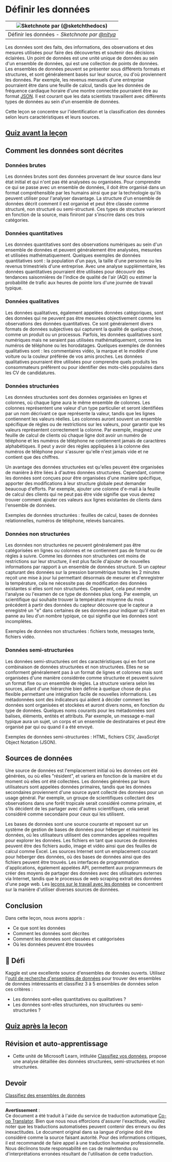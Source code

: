 <!--
CO_OP_TRANSLATOR_METADATA:
{
  "original_hash": "1228edf3572afca7d7cdcd938b6b4984",
  "translation_date": "2025-09-04T13:06:22+00:00",
  "source_file": "1-Introduction/03-defining-data/README.md",
  "language_code": "fr"
}
-->
# Définir les données

|![ Sketchnote par [(@sketchthedocs)](https://sketchthedocs.dev) ](../../sketchnotes/03-DefiningData.png)|
|:---:|
|Définir les données - _Sketchnote par [@nitya](https://twitter.com/nitya)_ |

Les données sont des faits, des informations, des observations et des mesures utilisées pour faire des découvertes et soutenir des décisions éclairées. Un point de données est une unité unique de données au sein d'un ensemble de données, qui est une collection de points de données. Les ensembles de données peuvent se présenter sous différents formats et structures, et sont généralement basés sur leur source, ou d'où proviennent les données. Par exemple, les revenus mensuels d'une entreprise pourraient être dans une feuille de calcul, tandis que les données de fréquence cardiaque horaire d'une montre connectée pourraient être au format [JSON](https://stackoverflow.com/a/383699). Il est courant que les data scientists travaillent avec différents types de données au sein d'un ensemble de données.

Cette leçon se concentre sur l'identification et la classification des données selon leurs caractéristiques et leurs sources.

## [Quiz avant la leçon](https://purple-hill-04aebfb03.1.azurestaticapps.net/quiz/4)
## Comment les données sont décrites

### Données brutes
Les données brutes sont des données provenant de leur source dans leur état initial et qui n'ont pas été analysées ou organisées. Pour comprendre ce qui se passe avec un ensemble de données, il doit être organisé dans un format compréhensible par les humains ainsi que par la technologie qu'ils peuvent utiliser pour l'analyser davantage. La structure d'un ensemble de données décrit comment il est organisé et peut être classée comme structuré, non structuré ou semi-structuré. Ces types de structure varieront en fonction de la source, mais finiront par s'inscrire dans ces trois catégories.

### Données quantitatives
Les données quantitatives sont des observations numériques au sein d'un ensemble de données et peuvent généralement être analysées, mesurées et utilisées mathématiquement. Quelques exemples de données quantitatives sont : la population d'un pays, la taille d'une personne ou les revenus trimestriels d'une entreprise. Avec une analyse supplémentaire, les données quantitatives pourraient être utilisées pour découvrir des tendances saisonnières de l'indice de qualité de l'air (AQI) ou estimer la probabilité de trafic aux heures de pointe lors d'une journée de travail typique.

### Données qualitatives
Les données qualitatives, également appelées données catégoriques, sont des données qui ne peuvent pas être mesurées objectivement comme les observations des données quantitatives. Ce sont généralement divers formats de données subjectives qui capturent la qualité de quelque chose, comme un produit ou un processus. Parfois, les données qualitatives sont numériques mais ne seraient pas utilisées mathématiquement, comme les numéros de téléphone ou les horodatages. Quelques exemples de données qualitatives sont : les commentaires vidéo, la marque et le modèle d'une voiture ou la couleur préférée de vos amis proches. Les données qualitatives pourraient être utilisées pour comprendre quels produits les consommateurs préfèrent ou pour identifier des mots-clés populaires dans les CV de candidatures.

### Données structurées
Les données structurées sont des données organisées en lignes et colonnes, où chaque ligne aura le même ensemble de colonnes. Les colonnes représentent une valeur d'un type particulier et seront identifiées par un nom décrivant ce que représente la valeur, tandis que les lignes contiennent les valeurs réelles. Les colonnes auront souvent un ensemble spécifique de règles ou de restrictions sur les valeurs, pour garantir que les valeurs représentent correctement la colonne. Par exemple, imaginez une feuille de calcul de clients où chaque ligne doit avoir un numéro de téléphone et les numéros de téléphone ne contiennent jamais de caractères alphabétiques. Il peut y avoir des règles appliquées à la colonne des numéros de téléphone pour s'assurer qu'elle n'est jamais vide et ne contient que des chiffres.

Un avantage des données structurées est qu'elles peuvent être organisées de manière à être liées à d'autres données structurées. Cependant, comme les données sont conçues pour être organisées d'une manière spécifique, apporter des modifications à leur structure globale peut demander beaucoup d'efforts. Par exemple, ajouter une colonne d'e-mail à la feuille de calcul des clients qui ne peut pas être vide signifie que vous devrez trouver comment ajouter ces valeurs aux lignes existantes de clients dans l'ensemble de données.

Exemples de données structurées : feuilles de calcul, bases de données relationnelles, numéros de téléphone, relevés bancaires.

### Données non structurées
Les données non structurées ne peuvent généralement pas être catégorisées en lignes ou colonnes et ne contiennent pas de format ou de règles à suivre. Comme les données non structurées ont moins de restrictions sur leur structure, il est plus facile d'ajouter de nouvelles informations par rapport à un ensemble de données structuré. Si un capteur capturant des données sur la pression barométrique toutes les 2 minutes reçoit une mise à jour lui permettant désormais de mesurer et d'enregistrer la température, cela ne nécessite pas de modification des données existantes si elles sont non structurées. Cependant, cela peut rendre l'analyse ou l'examen de ce type de données plus long. Par exemple, un scientifique qui souhaite trouver la température moyenne du mois précédent à partir des données du capteur découvre que le capteur a enregistré un "e" dans certaines de ses données pour indiquer qu'il était en panne au lieu d'un nombre typique, ce qui signifie que les données sont incomplètes.

Exemples de données non structurées : fichiers texte, messages texte, fichiers vidéo.

### Données semi-structurées
Les données semi-structurées ont des caractéristiques qui en font une combinaison de données structurées et non structurées. Elles ne se conforment généralement pas à un format de lignes et colonnes mais sont organisées d'une manière considérée comme structurée et peuvent suivre un format fixe ou un ensemble de règles. La structure variera selon les sources, allant d'une hiérarchie bien définie à quelque chose de plus flexible permettant une intégration facile de nouvelles informations. Les métadonnées sont des indicateurs qui aident à décider comment les données sont organisées et stockées et auront divers noms, en fonction du type de données. Quelques noms courants pour les métadonnées sont balises, éléments, entités et attributs. Par exemple, un message e-mail typique aura un sujet, un corps et un ensemble de destinataires et peut être organisé par qui ou quand il a été envoyé.

Exemples de données semi-structurées : HTML, fichiers CSV, JavaScript Object Notation (JSON).

## Sources de données

Une source de données est l'emplacement initial où les données ont été générées, ou où elles "résident", et variera en fonction de la manière et du moment où elles ont été collectées. Les données générées par leurs utilisateurs sont appelées données primaires, tandis que les données secondaires proviennent d'une source ayant collecté des données pour un usage général. Par exemple, un groupe de scientifiques collectant des observations dans une forêt tropicale serait considéré comme primaire, et s'ils décident de les partager avec d'autres scientifiques, cela serait considéré comme secondaire pour ceux qui les utilisent.

Les bases de données sont une source courante et reposent sur un système de gestion de bases de données pour héberger et maintenir les données, où les utilisateurs utilisent des commandes appelées requêtes pour explorer les données. Les fichiers en tant que sources de données peuvent être des fichiers audio, image et vidéo ainsi que des feuilles de calcul comme Excel. Les sources Internet sont un emplacement courant pour héberger des données, où des bases de données ainsi que des fichiers peuvent être trouvés. Les interfaces de programmation d'applications, également appelées API, permettent aux programmeurs de créer des moyens de partager des données avec des utilisateurs externes via Internet, tandis que le processus de web scraping extrait des données d'une page web. Les [leçons sur le travail avec les données](../../../../../../../../../2-Working-With-Data) se concentrent sur la manière d'utiliser diverses sources de données.

## Conclusion

Dans cette leçon, nous avons appris :

- Ce que sont les données
- Comment les données sont décrites
- Comment les données sont classées et catégorisées
- Où les données peuvent être trouvées

## 🚀 Défi

Kaggle est une excellente source d'ensembles de données ouverts. Utilisez l'[outil de recherche d'ensembles de données](https://www.kaggle.com/datasets) pour trouver des ensembles de données intéressants et classifiez 3 à 5 ensembles de données selon ces critères :

- Les données sont-elles quantitatives ou qualitatives ?
- Les données sont-elles structurées, non structurées ou semi-structurées ?

## [Quiz après la leçon](https://ff-quizzes.netlify.app/en/ds/)

## Révision et auto-apprentissage

- Cette unité de Microsoft Learn, intitulée [Classifiez vos données](https://docs.microsoft.com/en-us/learn/modules/choose-storage-approach-in-azure/2-classify-data), propose une analyse détaillée des données structurées, semi-structurées et non structurées.

## Devoir

[Classifiez des ensembles de données](assignment.md)

---

**Avertissement** :  
Ce document a été traduit à l'aide du service de traduction automatique [Co-op Translator](https://github.com/Azure/co-op-translator). Bien que nous nous efforcions d'assurer l'exactitude, veuillez noter que les traductions automatisées peuvent contenir des erreurs ou des inexactitudes. Le document original dans sa langue d'origine doit être considéré comme la source faisant autorité. Pour des informations critiques, il est recommandé de faire appel à une traduction humaine professionnelle. Nous déclinons toute responsabilité en cas de malentendus ou d'interprétations erronées résultant de l'utilisation de cette traduction.